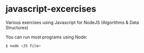 javascript-excercises
=====================

Various exercises using Javascript for NodeJS (Algorithms &amp; Data Structures)

You can run most programs using Node:

```bash
$ node <JS file>
```
